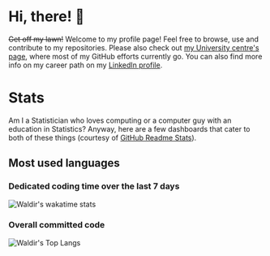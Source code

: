 # Hi, there! :wave:

~~Get off my lawn!~~ Welcome to my profile page! Feel free to browse, use and contribute to my repositories. Please also check out [my University centre's page](https://github.com/ocbe-uio/), where most of my GitHub efforts currently go. You can also find more info on my career path on my [LinkedIn profile](https://www.linkedin.com/in/waldir-leoncio-40899618b/).

# Stats

Am I a Statistician who loves computing or a computer guy with an education in Statistics? Anyway, here are a few dashboards that cater to both of these things (courtesy of [GitHub Readme Stats](https://github.com/anuraghazra/github-readme-stats)).

## Most used languages

### Dedicated coding time over the last 7 days

![Waldir's wakatime stats](https://github-readme-stats.vercel.app/api/wakatime?username=wleoncio&hide_border=true&hide_title=true&v=2&layout=compact&bg_color=ffffff00&text_color=666666&hide=ini)

### Overall committed code

![Waldir's Top Langs](https://github-readme-stats-one-bice.vercel.app/api/top-langs/?username=wleoncio&langs_count=10&layout=compact&hide_title=true&hide_border=true&bg_color=ffffff00&text_color=666666&role=OWNER,ORGANIZATION_MEMBER&exclude_repo=trajpy,bayesynergy,nord-star48w,nord-star24w,no-covid-19,nor-solidarity,elfi,HCV_project,synergysplines,BayesSUR,LocalLowRankLearning,CellMAPtracer,2022_bioinformatics_workshop,MADMMplasso,pyPhenoPop,PhenoPop,Ten-CRAOS,Cancer_simulator,EnrichIntersect,neoletexe_scRNA_analysis,discovering-host-viral-modulators,HN5000,binstrvar&hide=jupyter%20notebook,javascript,c,matlab,perl,vim%20script)

<!--
## Lines of code added over the last 1 year

### Per language

[![GitHub Trends SVG](https://api.githubtrends.io/user/svg/wleoncio/langs?time_range=one_year&include_private=True&compact=True)](https://githubtrends.io)

### Per repository

[![GitHub Trends SVG](https://api.githubtrends.io/user/svg/wleoncio/repos?time_range=one_year&include_private=True)](https://githubtrends.io)

-->
